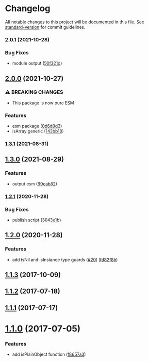 # Changelog

All notable changes to this project will be documented in this file. See [standard-version](https://github.com/conventional-changelog/standard-version) for commit guidelines.

### [2.0.1](https://github.com/justinlettau/ts-util-is/compare/v2.0.0...v2.0.1) (2021-10-28)


### Bug Fixes

* module output ([50f321d](https://github.com/justinlettau/ts-util-is/commit/50f321d21f785bacc64da91427fcb3c78c869803))

## [2.0.0](https://github.com/justinlettau/ts-util-is/compare/v1.3.1...v2.0.0) (2021-10-27)


### ⚠ BREAKING CHANGES

* This package is now pure ESM

### Features

* esm package ([0d6d0d3](https://github.com/justinlettau/ts-util-is/commit/0d6d0d3e1b95f096670977a19b16d03b6921df36))
* isArray generic ([143bb18](https://github.com/justinlettau/ts-util-is/commit/143bb18daa765ad5141cb864f5651afc406f0f69))

### [1.3.1](https://github.com/justinlettau/ts-util-is/compare/v1.3.0...v1.3.1) (2021-08-31)

## [1.3.0](https://github.com/justinlettau/ts-util-is/compare/v1.2.1...v1.3.0) (2021-08-29)


### Features

* output esm ([69eab82](https://github.com/justinlettau/ts-util-is/commit/69eab8274ffeea699e01a34b31efeca3199c77bb))

### [1.2.1](https://github.com/justinlettau/ts-util-is/compare/v1.2.0...v1.2.1) (2020-11-28)


### Bug Fixes

* publish script ([3043e1b](https://github.com/justinlettau/ts-util-is/commit/3043e1b91378f2f518e53ba1b7c5117657acb17d))

## [1.2.0](https://github.com/justinlettau/ts-util-is/compare/v1.1.3...v1.2.0) (2020-11-28)


### Features

* add isNil and isInstance type guards ([#20](https://github.com/justinlettau/ts-util-is/issues/20)) ([fd82f8b](https://github.com/justinlettau/ts-util-is/commit/fd82f8b3cbdba6fa66ecb83e320f7ca64452b5e7))

<a name="1.1.3"></a>
## [1.1.3](https://github.com/justinlettau/ts-util-is/compare/v1.1.2...v1.1.3) (2017-10-09)



<a name="1.1.2"></a>
## [1.1.2](https://github.com/justinlettau/ts-util-is/compare/v1.1.1...v1.1.2) (2017-07-18)



<a name="1.1.1"></a>
## [1.1.1](https://github.com/justinlettau/ts-util-is/compare/v1.1.0...v1.1.1) (2017-07-17)



<a name="1.1.0"></a>
# [1.1.0](https://github.com/justinlettau/ts-util-is/compare/v1.0.3...v1.1.0) (2017-07-05)


### Features

* add isPlainObject function ([f8657a3](https://github.com/justinlettau/ts-util-is/commit/f8657a3))
